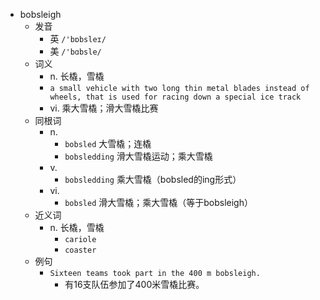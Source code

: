 - bobsleigh
  - 发音
    - 英 `/'bɒbsleɪ/`
    - 美 `/'bɑbsle/`
  - 词义
    - n. 长橇，雪橇
    - `a small vehicle with two long thin metal blades instead of wheels, that is used for racing down a special ice track`
    - vi. 乘大雪橇；滑大雪橇比赛
  - 同根词
    - n.
      - `bobsled` 大雪橇；连橇
      - `bobsledding` 滑大雪橇运动；乘大雪橇
    - v.
      - `bobsledding` 乘大雪橇（bobsled的ing形式）
    - vi.
      - `bobsled` 滑大雪橇；乘大雪橇（等于bobsleigh）
  - 近义词
    - n. 长橇，雪橇
      - `cariole`
      - `coaster`
  - 例句
    - `Sixteen teams took part in the 400 m bobsleigh.`
      - 有16支队伍参加了400米雪橇比赛。

